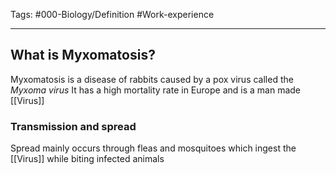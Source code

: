 Tags: #000-Biology/Definition #Work-experience 

---
## What is Myxomatosis?
Myxomatosis is a disease of rabbits caused by a pox virus called the *Myxoma virus*
It has a high mortality rate in Europe and is a man made [[Virus]]

### Transmission and spread
Spread mainly occurs through fleas and mosquitoes which ingest the [[Virus]] while biting infected animals